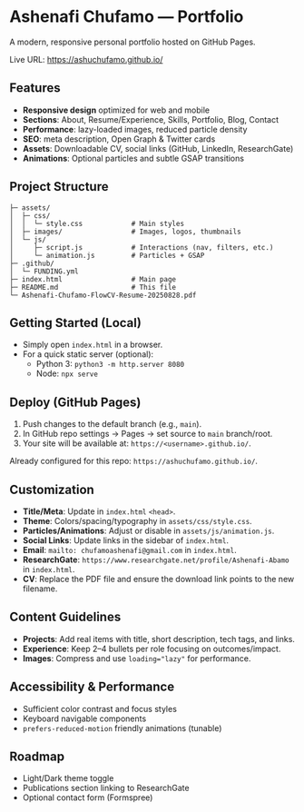 # Ashenafi Chufamo — Portfolio

A modern, responsive personal portfolio hosted on GitHub Pages.

Live URL: https://ashuchufamo.github.io/

## Features

- **Responsive design** optimized for web and mobile
- **Sections**: About, Resume/Experience, Skills, Portfolio, Blog, Contact
- **Performance**: lazy-loaded images, reduced particle density
- **SEO**: meta description, Open Graph & Twitter cards
- **Assets**: Downloadable CV, social links (GitHub, LinkedIn, ResearchGate)
- **Animations**: Optional particles and subtle GSAP transitions

## Project Structure

```
├─ assets/
│  ├─ css/
│  │  └─ style.css            # Main styles
│  ├─ images/                 # Images, logos, thumbnails
│  └─ js/
│     ├─ script.js            # Interactions (nav, filters, etc.)
│     └─ animation.js         # Particles + GSAP
├─ .github/
│  └─ FUNDING.yml
├─ index.html                 # Main page
├─ README.md                  # This file
└─ Ashenafi-Chufamo-FlowCV-Resume-20250828.pdf
```

## Getting Started (Local)

- Simply open `index.html` in a browser.
- For a quick static server (optional):
  - Python 3: `python3 -m http.server 8080`
  - Node: `npx serve`

## Deploy (GitHub Pages)

1. Push changes to the default branch (e.g., `main`).
2. In GitHub repo settings → Pages → set source to `main` branch/root.
3. Your site will be available at: `https://<username>.github.io/`.

Already configured for this repo: `https://ashuchufamo.github.io/`.

## Customization

- **Title/Meta**: Update in `index.html` `<head>`.
- **Theme**: Colors/spacing/typography in `assets/css/style.css`.
- **Particles/Animations**: Adjust or disable in `assets/js/animation.js`.
- **Social Links**: Update links in the sidebar of `index.html`.
- **Email**: `mailto: chufamoashenafi@gmail.com` in `index.html`.
- **ResearchGate**: `https://www.researchgate.net/profile/Ashenafi-Abamo` in `index.html`.
- **CV**: Replace the PDF file and ensure the download link points to the new filename.

## Content Guidelines

- **Projects**: Add real items with title, short description, tech tags, and links.
- **Experience**: Keep 2–4 bullets per role focusing on outcomes/impact.
- **Images**: Compress and use `loading="lazy"` for performance.

## Accessibility & Performance

- Sufficient color contrast and focus styles
- Keyboard navigable components
- `prefers-reduced-motion` friendly animations (tunable)

## Roadmap

- Light/Dark theme toggle
- Publications section linking to ResearchGate
- Optional contact form (Formspree)

